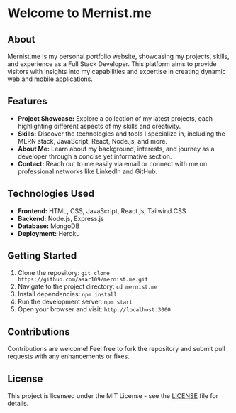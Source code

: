 # Welcome to Mernist.me

## About
Mernist.me is my personal portfolio website, showcasing my projects, skills, and experience as a Full Stack Developer. This platform aims to provide visitors with insights into my capabilities and expertise in creating dynamic web and mobile applications.

## Features
- **Project Showcase:** Explore a collection of my latest projects, each highlighting different aspects of my skills and creativity.
- **Skills:** Discover the technologies and tools I specialize in, including the MERN stack, JavaScript, React, Node.js, and more.
- **About Me:** Learn about my background, interests, and journey as a developer through a concise yet informative section.
- **Contact:** Reach out to me easily via email or connect with me on professional networks like LinkedIn and GitHub.

## Technologies Used
- **Frontend:** HTML, CSS, JavaScript, React.js, Tailwind CSS
- **Backend:** Node.js, Express.js
- **Database:** MongoDB
- **Deployment:** Heroku

## Getting Started
1. Clone the repository: `git clone https://github.com/asar109/mernist.me.git`
2. Navigate to the project directory: `cd mernist.me`
3. Install dependencies: `npm install`
4. Run the development server: `npm start`
5. Open your browser and visit: `http://localhost:3000`

## Contributions
Contributions are welcome! Feel free to fork the repository and submit pull requests with any enhancements or fixes.


## License
This project is licensed under the MIT License - see the [LICENSE](LICENSE) file for details.
